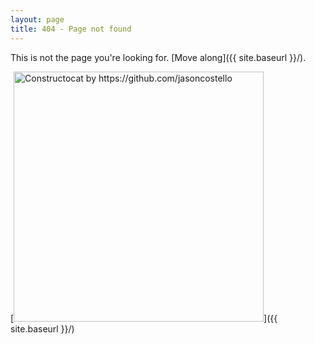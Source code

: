 ```yaml
---
layout: page
title: 404 - Page not found
---
```


This is not the page you're looking for. [Move along]({{ site.baseurl }}/).

[<img src="{{ site.baseurl }}/images/404.jpg" alt="Constructocat by https://github.com/jasoncostello" style="width: 400px;"/>]({{ site.baseurl }}/)
